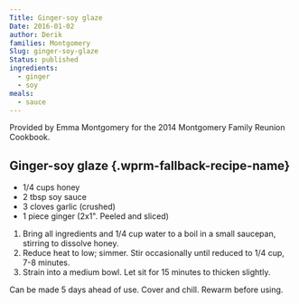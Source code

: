 ```yaml
---
Title: Ginger-soy glaze
Date: 2016-01-02
author: Derik
families: Montgomery
Slug: ginger-soy-glaze
Status: published
ingredients:
  - ginger
  - soy
meals:
  - sauce
---
```


Provided by Emma Montgomery for the 2014 Montgomery Family Reunion Cookbook. <!--WPRM Recipe 180-->

<div class="wprm-fallback-recipe">

Ginger-soy glaze {.wprm-fallback-recipe-name}
----------------

<div class="wprm-fallback-recipe-ingredients">

-   1/4 cups honey
-   2 tbsp soy sauce
-   3 cloves garlic (crushed)
-   1 piece ginger (2x1". Peeled and sliced)

</div>

<div class="wprm-fallback-recipe-instructions">

1.  Bring all ingredients and 1/4 cup water to a boil in a small saucepan, stirring to dissolve honey.
2.  Reduce heat to low; simmer. Stir occasionally until reduced to 1/4 cup, 7-8 minutes.
3.  Strain into a medium bowl. Let sit for 15 minutes to thicken slightly.

</div>

<div class="wprm-fallback-recipe-notes">

Can be made 5 days ahead of use. Cover and chill. Rewarm before using.

</div>

</div>

<!--End WPRM Recipe-->
